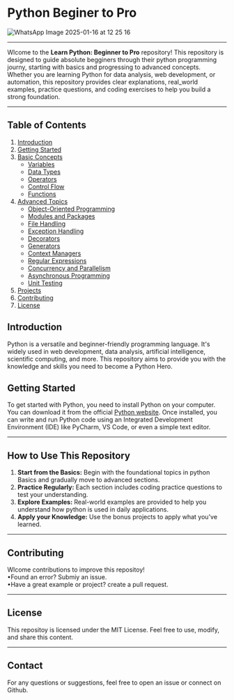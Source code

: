 # Python Beginer to Pro


![WhatsApp Image 2025-01-16 at 12 25 16](https://github.com/user-attachments/assets/0cec4a7c-85bb-4847-9520-76f08f193fcc)

------------------------------------------

Wlcome to the **Learn Python: Beginner to Pro** repository! This repository is designed to guide absolute begginers through their python programming journy, starting with basics and progressing to advanced concepts. <br>
Whether you are learning Python for data analysis, web development, or automation, this repository provides clear explanations, real_world examples, practice questions, and coding exercises to help you build a strong foundation.

------------------------------------------
## Table of Contents

1. [Introduction](#introduction)
2. [Getting Started](#getting-started)
3. [Basic Concepts](#basic-concepts)
    - [Variables](#variables)
    - [Data Types](#data-types)
    - [Operators](#operators)
    - [Control Flow](#control-flow)
    - [Functions](#functions)
4. [Advanced Topics](#advanced-topics)
    - [Object-Oriented Programming](#object-oriented-programming)
    - [Modules and Packages](#modules-and-packages)
    - [File Handling](#file-handling)
    - [Exception Handling](#exception-handling)
    - [Decorators](#decorators)
    - [Generators](#generators)
    - [Context Managers](#context-managers)
    - [Regular Expressions](#regular-expressions)
    - [Concurrency and Parallelism](#concurrency-and-parallelism)
    - [Asynchronous Programming](#asynchronous-programming)
    - [Unit Testing](#unit-testing)
5. [Projects](#projects)
6. [Contributing](#contributing)
7. [License](#license)

## Introduction
Python is a versatile and beginner-friendly programming language. It's widely used in web development, data analysis, artificial intelligence, scientific computing, and more. This repository aims to provide you with the knowledge and skills you need to become a Python Hero.

## Getting Started
To get started with Python, you need to install Python on your computer. You can download it from the official [Python website](https://www.python.org/). Once installed, you can write and run Python code using an Integrated Development Environment (IDE) like PyCharm, VS Code, or even a simple text editor.



-------------------------------------------
## How to Use This Repository<br>
1. **Start from the Basics:** Begin with the foundational topics in python Basics and gradually move to advanced sections.<br>
2. **Practice Regularly:** Each section includes coding practice questions to test your understanding.<br>
3. **Explore Examples:** Real-world examples are provided to help you understand how python is used in daily applications.<br>
4. **Apply your Knowledge:** Use the bonus projects to apply what you've learned.<br>

-------------------------------------------
## Contributing 
Wlcome contributions to improve this repositoy!<br>
&bull;Found an error? Submiy an issue.<br>
&bull;Have a great example or project? create a pull request.

--------------------------------------------
## License
This repositoy is licensed under the MIT License. Feel free to use, modify, and share this content.

--------------------------------------------
## Contact
For any questions or suggestions, feel free to open an issue or connect on Github.
